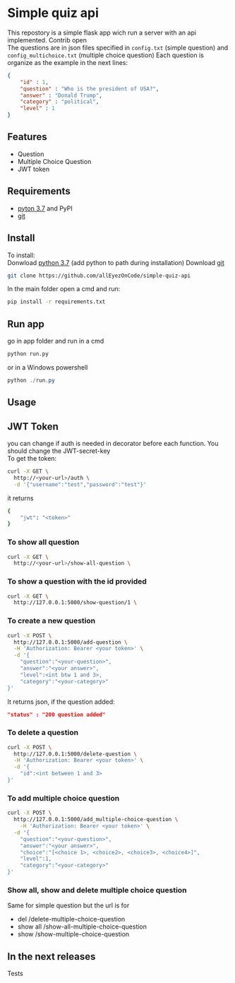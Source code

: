 # Simple quiz api

This repostory is a simple flask app wich run a server with an api implemented. Contrib open  
The questions are in json files specified in ```config.txt``` (simple question) and ```config_multichoice.txt``` (multiple choice question)
Each question is organize as the example in the next lines:

``` json
{
    "id" : 1,
    "question" : "Who is the president of USA?",
    "answer" : "Donald Trump",
    "category" : "political",
    "level" : 1
}
```

## Features

* Question
* Multiple Choice Question
* JWT token

## Requirements

* [pyton 3.7](https://www.python.org/) and PyPI
* [git](https://git-scm.com/)

## Install

To install:  
Donwload [python 3.7](https://www.python.org/) (add python to path during installation)
Download [git](https://git-scm.com/)

``` bash
git clone https://github.com/allEyezOnCode/simple-quiz-api  
```

In the main folder open a cmd and run:

``` bash
pip install -r requirements.txt
```

## Run app

go in app folder and run in a cmd

``` bash
python run.py
```

or in a Windows powershell

``` powershell
python ./run.py
```

## Usage

## JWT Token

you can change if auth is needed in decorator before each function. You should change the JWT-secret-key  
To get the token:

``` bash
curl -X GET \
  http://<your-url>/auth \
  -d '{"username":"test","password":"test"}'
```

it returns

``` bash
{
    "jwt": "<token>"
}
```

### To show all question

``` bash
curl -X GET \
  http://<your-url>/show-all-question \
```

### To show a question with the id provided

``` bash
curl -X GET \
  http://127.0.0.1:5000/show-question/1 \
```

### To create a new question

``` bash
curl -X POST \
  http://127.0.0.1:5000/add-question \
  -H 'Authorization: Bearer <your token>' \
  -d '{
    "question":"<your-question>",
    "answer":"<your answer>",
    "level":<int btw 1 and 3>,
    "category":"<your-category>"
}'
```

It returns json, if the question added:

``` json
"status" : "200 question added"
```

### To delete a question

``` bash
curl -X POST \
  http://127.0.0.1:5000/delete-question \
  -H 'Authorization: Bearer <your token>' \
  -d '{
    "id":<int between 1 and 3>
}'
```

### To add multiple choice question

``` bash
curl -X POST \
  http://127.0.0.1:5000/add_multiple-choice-question \
    -H 'Authorization: Bearer <your token>' \
  -d '{
    "question":"<your-question>",
    "answer":"<your answer>",
    "choice":"[<choice 1>, <choice2>, <choice3>, <choice4>]",
    "level":1,
    "category":"<your-category>"
}'
```

### Show all, show and delete multiple choice question

Same for simple question but the url is for

* del /delete-multiple-choice-question
* show all /show-all-multiple-choice-question
* show /show-multiple-choice-question

## In the next releases

Tests

